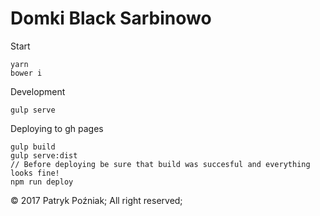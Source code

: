 # Domki Black Sarbinowo
Start
```
yarn
bower i
```
Development
```
gulp serve
```
Deploying to gh pages
```
gulp build
gulp serve:dist
// Before deploying be sure that build was succesful and everything looks fine!
npm run deploy
```

© 2017 Patryk Poźniak; All right reserved;